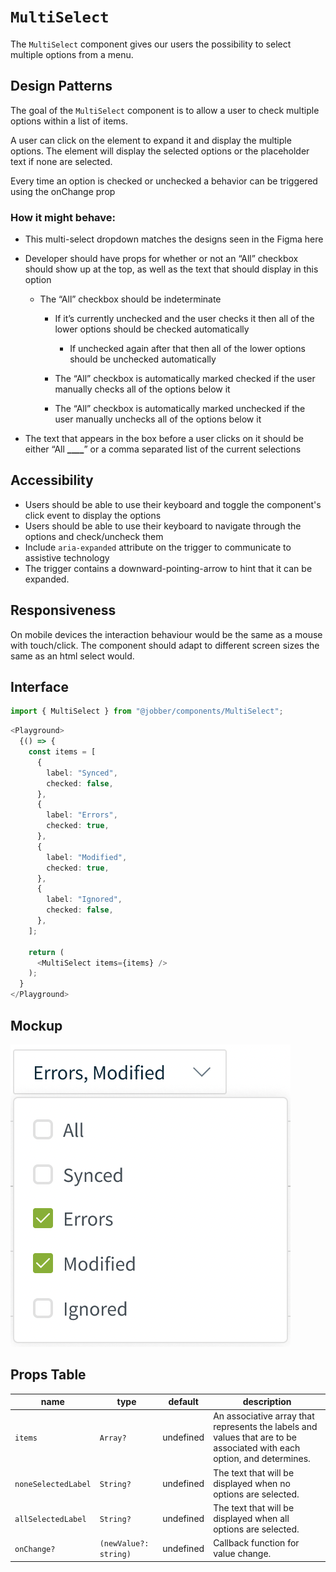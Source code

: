 # `MultiSelect`

The `MultiSelect` component gives our users the possibility to select multiple
options from a menu.

## Design Patterns

The goal of the `MultiSelect` component is to allow a user to check multiple
options within a list of items.

A user can click on the element to expand it and display the multiple options.
The element will display the selected options or the placeholder text if none
are selected.

Every time an option is checked or unchecked a behavior can be triggered using
the onChange prop

### How it might behave:

- This multi-select dropdown matches the designs seen in the Figma here

- Developer should have props for whether or not an “All” checkbox should show
  up at the top, as well as the text that should display in this option

  - The “All” checkbox should be indeterminate

    - If it’s currently unchecked and the user checks it then all of the lower
      options should be checked automatically

      - If unchecked again after that then all of the lower options should be
        unchecked automatically

    - The “All” checkbox is automatically marked checked if the user manually
      checks all of the options below it

    - The “All” checkbox is automatically marked unchecked if the user manually
      unchecks all of the options below it

- The text that appears in the box before a user clicks on it should be either
  “All **\_\_\_\_**” or a comma separated list of the current selections

## Accessibility

- Users should be able to use their keyboard and toggle the component's click
  event to display the options
- Users should be able to use their keyboard to navigate through the options and
  check/uncheck them
- Include `aria-expanded` attribute on the trigger to communicate to assistive
  technology
- The trigger contains a downward-pointing-arrow to hint that it can be
  expanded.

## Responsiveness

On mobile devices the interaction behaviour would be the same as a mouse with
touch/click. The component should adapt to different screen sizes the same as an
html select would.

## Interface

```ts
import { MultiSelect } from "@jobber/components/MultiSelect";
```

```ts
<Playground>
  {() => {
    const items = [
      {
        label: "Synced",
        checked: false,
      },
      {
        label: "Errors",
        checked: true,
      },
      {
        label: "Modified",
        checked: true,
      },
      {
        label: "Ignored",
        checked: false,
      },
    ];

    return (
      <MultiSelect items={items} />
    );
  }
</Playground>
```

## Mockup

!["MultiSelect Mockup"](./multi_select.png)

## Props Table

| name                | type                  | default   | description                                                                                                            |
| ------------------- | --------------------- | --------- | ---------------------------------------------------------------------------------------------------------------------- |
| `items`             | `Array?`              | undefined | An associative array that represents the labels and values that are to be associated with each option, and determines. |
| `noneSelectedLabel` | `String?`             | undefined | The text that will be displayed when no options are selected.                                                          |
| `allSelectedLabel`  | `String?`             | undefined | The text that will be displayed when all options are selected.                                                         |
| `onChange?`         | `(newValue?: string)` | undefined | Callback function for value change.                                                                                    |

